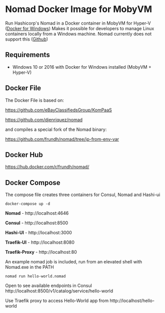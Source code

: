 Nomad Docker Image for MobyVM
=============================

Run Hashicorp's Nomad in a Docker container in MobyVM for Hyper-V ([Docker for Windows](https://store.docker.com/editions/community/docker-ce-desktop-windows))
Makes it possible for developers to manage Linux containers locally from a Windows machine. Nomad currently does not support this ([Github](https://github.com/hashicorp/nomad/issues/2633))

Requirements
------------

 - Windows 10 or 2016 with Docker for Windows installed (MobyVM + Hyper-V)

Docker File
-----------

The Docker File is based on: 

https://github.com/eBayClassifiedsGroup/KomPaaS

https://github.com/djenriquez/nomad


and compiles a special fork of the Nomad binary:

https://github.com/frundh/nomad/tree/ip-from-env-var

Docker Hub
----------

https://hub.docker.com/r/frundh/nomad/

Docker Compose
--------------

The compose file creates three containers for Consul, Nomad and Hashi-ui

    docker-compose up -d

**Nomad** - http://localhost:4646

**Consul** - http://localhost:8500

**Hashi-UI** - http://localhost:3000

**Traefik-UI** - http://localhost:8080

**Traefik-Proxy** - http://localhost:80

An example nomad job is included, run from an elevated shell with Nomad.exe in the PATH

    nomad run hello-world.nomad

Open to see available endpoints in Consul http://localhost:8500/v1/catalog/service/hello-world

Use Traefik proxy to access Hello-World app from http://localhost/hello-world